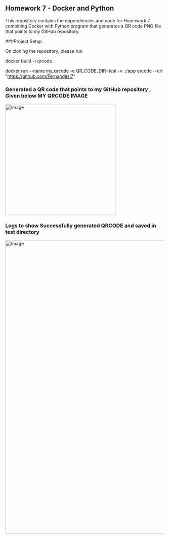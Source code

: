 ##                     Homework 7   - Docker and Python
This repository contains the dependencies and code for Homework 7 combining Docker with Python program that generates a QR code PNG file that points to my GitHub repository.

###Project Setup

  On cloning the repository, please run
  
  docker build -t qrcode .
  
  docker run --name my_qrcode -e QR_CODE_DIR=test -v .:/app  qrcode --url "https://github.com/Fernandezl7"
  

### Generated a QR code that points to my GitHub repository , Given below MY QRCODE IMAGE 

<img width="350" alt="Image" src="https://github.com/user-attachments/assets/2cf17c50-0f42-4fe8-9bc3-ca90105edd2e" />

### Logs to show Successfully generated QRCODE and saved in test directory 

<img width="925" alt="Image" src="https://github.com/user-attachments/assets/1a1a2f44-d81a-4699-a27c-4fee87b2609a" />
